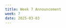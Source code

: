 ```yaml
---
title: Week 7 Announcement
week: 7
date: 2025-03-03
---
```


<!--Project 2 is due this Wednesday! Be sure to read the Midterm Logistics [post](https://edstem.org/us/courses/63937/discussion/5404327) as well.

See [Week 7 Ed announcement](https://edstem.org/us/courses/63937/discussion/5440895){:target="\_blank"}.-->

